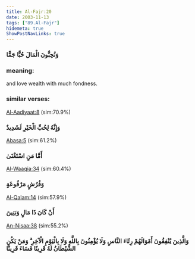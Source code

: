 ```yaml
---
title: Al-Fajr:20
date: 2003-11-13
tags: ["89.Al-Fajr"]
hidemeta: true 
ShowPostNavLinks: true 
---
```

### وَتُحِبُّونَ الْمَالَ حُبًّا جَمًّا
### meaning: 
and love wealth with much fondness.
### similar verses: 

[Al-Aadiyaat:8](/100/8) (sim:70.9%)

### وَإِنَّهُ لِحُبِّ الْخَيْرِ لَشَدِيدٌ

[Abasa:5](/80/5) (sim:61.2%)

### أَمَّا مَنِ اسْتَغْنَىٰ

[Al-Waaqia:34](/56/34) (sim:60.4%)

### وَفُرُشٍ مَرْفُوعَةٍ

[Al-Qalam:14](/68/14) (sim:57.9%)

### أَنْ كَانَ ذَا مَالٍ وَبَنِينَ

[An-Nisaa:38](/4/38) (sim:55.2%)

### وَالَّذِينَ يُنْفِقُونَ أَمْوَالَهُمْ رِئَاءَ النَّاسِ وَلَا يُؤْمِنُونَ بِاللَّهِ وَلَا بِالْيَوْمِ الْآخِرِ ۗ وَمَنْ يَكُنِ الشَّيْطَانُ لَهُ قَرِينًا فَسَاءَ قَرِينًا
